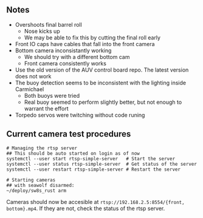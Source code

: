 ## Notes
- Overshoots final barrel roll
	- Nose kicks up
	- We may be able to fix this by cutting the final roll early
- Front IO caps have cables that fall into the front camera
- Bottom camera inconsistantly working
	- We should try with a different bottom cam
	- Front camera consistently works
- Use the old version of the AUV control board repo. The latest version does not work
- The buoy detection seems to be inconsistent with the lighting inside Carmichael
	- Both buoys were tried
	- Real buoy seemed to perform slightly better, but not enough to warrant the effort
- Torpedo servos were twitching without code runing
## Current camera test procedures
```
# Managing the rtsp server
## This should be auto started on login as of now
systemctl --user start rtsp-simple-server   # Start the server
systemctl --user status rtsp-simple-server  # Get status of the server
systemctl --user restart rtsp-simple-server # Restart the server

# Starting cameras
## with seawolf disarmed:
~/deploy/sw8s_rust arm
```
Cameras should now be accesible at `rtsp://192.168.2.5:8554/{front, bottom}.mp4`.
If they are not, check the status of the rtsp server.
